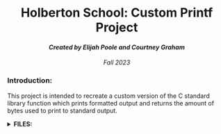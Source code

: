 <h1 align="center">Holberton School: Custom Printf Project</h1>
<h4 align="center"><i>Created by Elijah Poole and Courtney Graham</i></h4>
<p align="center"><i>Fall 2023</i></p>
<h3>Introduction:</h3>
<p>This project is intended to recreate a custom version of the C standard library function which prints formatted output and returns the amount of bytes used to print to standard output.</p>
<details>
  <summary><b>FILES:</b></summary>
  <ul>
    <li><b>MAIN.H</b> - header file for printf project. This header file includes the initialization of our structure data type and contains prototypes for all of our functions included in our array of function pointers.</li>
    <li><b><u>FUNCTIONS.C</b></u> - functions for converting certain special characters to and writing them to standard output</li>
    <li><b><u>PRINTDIG.C</b></u> - file for printdigit function that was too long to include in functions file</li>
    <li><b>SPEC_FUNCTIONS.C</b> - this file further identifies the structure full of pointer functions and executes the function depending on the special character</li>
    <li><b>_PRINTF.C</b> - this is our custom _printf function which should return the amount of bytes written to standard output</li>
  </ul>
</details>
